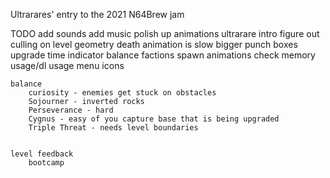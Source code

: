 
Ultrarares' entry to the 2021 N64Brew jam

TODO
    add sounds
    add music
    polish up animations
    ultrarare intro
    figure out culling on level geometry
    death animation is slow
    bigger punch boxes
    upgrade time indicator
    balance factions
    spawn animations
    check memory usage/dl usage
    menu icons

    balance
        curiosity - enemies get stuck on obstacles
        Sojourner - inverted rocks
        Perseverance - hard
        Cygnus - easy of you capture base that is being upgraded
        Triple Threat - needs level boundaries


    level feedback
        bootcamp